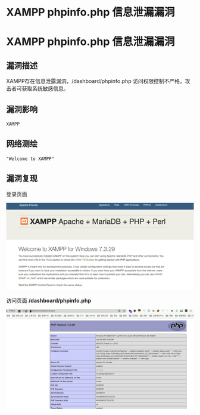# XAMPP phpinfo.php 信息泄漏漏洞

# XAMPP phpinfo.php 信息泄漏漏洞

## 漏洞描述

XAMPP存在信息泄露漏洞，/dashboard/phpinfo.php 访问权限控制不严格，攻击者可获取系统敏感信息。

## 漏洞影响

```
XAMPP
```

## 网络测绘

```
"Welcome to XAMPP"
```

## 漏洞复现

登录页面

![img](/images/202202162238289.png)

访问页面 **/dashboard/phpinfo.php** 

![img](/images/202202162238311.png)

